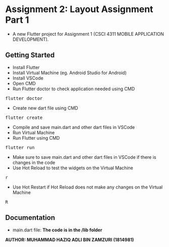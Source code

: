 # Assignment 2: Layout Assignment Part 1
- A new Flutter project for Assignment 1 (CSCI 4311 MOBILE APPLICATION DEVELOPMENT).
## Getting Started
- Install Flutter
- Install Virtual Machine (eg. Android Studio for Android)
- Install VSCode
- Open CMD
- Run Flutter doctor to check application needed using CMD
<pre>flutter doctor</pre>
- Create new dart file using CMD
<pre>flutter create</pre>
- Compile and save main.dart and other dart files in VSCode
- Run Virtual Machine
- Run Flutter using CMD
<pre>flutter run</pre>
- Make sure to save main.dart and other dart files in VSCode if there is changes in the code
- Use Hot Reload to test the widgets on the Virtual Machine
<pre>r</pre>
- Use Hot Restart if Hot Reload does not make any changes on the Virtual Machine
<pre>R</pre>
## Documentation
- main.dart file:
**The code is in the /lib folder**

<strong>AUTHOR: MUHAMMAD HAZIQ ADLI BIN ZAMZURI (1814981)</strong>
